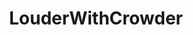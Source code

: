 ---
title: LouderWithCrowder
crosslinks:
- autotldr
- tytsucks
- LateStageCapitalism
- skeptic
- AskAnthropology
---